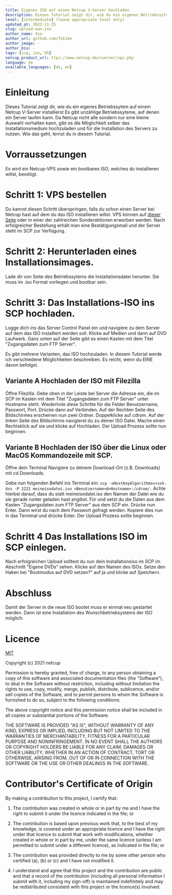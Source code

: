 ```yaml
---
title: Eigenes ISO auf einen Netcup V-Server hochladen.
description: Dieses Tutorial zeigt dir, wie du ein eigenes Betriebssytem auf einem Netcup V-Server installierst
level: [intermediate] (leave appropriate level only)
updated_at: 2022-11-25
slug: upload-own-iso
author_name: Isa
author_url: github.com/f2k1de
author_image: -
author_bio: -
tags: [scp, iso, OS] 
netcup_product_url: ttps://www.netcup.de/vserver/vps.php
language: de
available_languages: [de, en]
---
```


# Einleitung
Dieses Tutorial zeigt dir, wie du ein eigenes Betriebssytem auf einem Netcup V-Server installierst
Es gibt unzählige Betriebssyteme, auf denen ein Server laufen kann. Da Netcup nicht alle sondern nur eine kleine Auswahl vorhalten kann, gibt es die Möglichkeit
selber das Installationsmedium hochzuladen und für die Installation des Servers zu nutzen. Wie das geht, lernst du in diesem Tutorial.

# Vorraussetzungen
Es wird ein Netcup-VPS sowie ein bootbares ISO, welches du installieren willst, benötigt.

# Schritt 1: VPS bestellen
Du kannst diesen Schritt überspringen, falls du schon einen Server bei Netcup hast auf dem du das ISO installieren willst.
VPS können auf [dieser Seite](https://www.netcup.de/vserver/vps.php) oder in einer der zahlreichen Sonderaktionen erworben werden. 
Nach erfolgreicher Bestellung erhält man eine Bestätigungsmail und der Server steht im SCP zur Verfügung. 

# Schritt 2: Herunterladen eines Installationsimages. 
Lade dir von Seite des Betriebssytems die Installationsdatei herunter. Sie muss im .iso Format vorliegen und bootbar sein. 

# Schritt 3: Das Installations-ISO ins SCP hochladen.
Logge dich ins das Server Control Panel ein und navigiere zu dem Server auf dem das ISO installiert werden soll.
Klicke auf Medien und dann auf DVD Laufwerk. Ganz unten auf der Seite gibt es einen Kasten mit dem Titel "Zugangsdaten zum FTP Server". 

Es gibt mehrere Varianten, das ISO hochzuladen. In diesem Tutorial werde ich verschiedene Möglichkeiten beschreiben. Es reicht, wenn du EINE davon befolgst.

## Variante A Hochladen der ISO mit Filezilla
Öffne Filezilla. 
Gebe oben in der Leiste bei Server die Adresse ein, die im SCP im Kasten mit dem Titel "Zugangsdaten zum FTP Server" unter Hostname steht.
Wiederhole diese Schritte für die Felder Benutzername, Passwort, Port. Drücke dann auf Verbinden.
Auf der Rechten Seite des Bildschirmes erscheinen nun zwei Ordner. Doppelklicke auf cdrom.
Auf der linken Seite des Bildschirms navigierst du zu deiner ISO Datei. Mache einen Rechtsklick auf sie und klicke auf Hochladen.
Der Upload Prozess sollte nun beginnen.

## Variante B Hochladen der ISO über die Linux oder MacOS Kommandozeile mit SCP.
Öffne dein Terminal
Navigiere zu deinem Download-Ort (z.B. Downloads) mit cd Downloads.

Gebe nun folgenden Befehl ins Terminal ein: `scp -oHostKeyAlgorithms=+ssh-dss -P 2222 meineisodatei.iso <Benutzername>@<Hostname>:/cdrom/.` 
Achte hierbei darauf, dass du statt meineisodatei.iso den Namen der Datei wie du sie gerade runter geladen hast angibst.
Für <Benutzername> und <Hostname> setzt du die Daten aus dem Kasten  "Zugangsdaten zum FTP Server" aus dem SCP ein. Drücke nun Enter.
Dann wirst du nach dem Passwort gefragt werden. Kopiere dies nun in das Terminal und drücke Enter. Der Upload Prozess sollte beginnen.

# Schritt 4 Das Installations ISO im SCP einlegen.
Nach erfolgreichen Upload solltest du nun dein Installationsiso im SCP im Abschnitt "Eigene DVDs" sehen.
Klicke auf den Namen des ISOs. 
Setze den Haken bei "Bootmodus auf DVD setzen?" auf ja und klicke auf Speichern.

# Abschluss
Damit der Server in die neue ISO bootet muss er einmal neu gestartet werden. Dann ist eine Installation des Wunschbetriebsystems der ISO möglich. 


# Licence

[MIT](https://github.com/netcup-community/community-tutorials/blob/main/LICENSE)

Copyright (c) 2021 netcup

Permission is hereby granted, free of charge, to any person obtaining a copy of this software and associated documentation files (the "Software"), to deal in the Software without restriction, including without limitation the rights to use, copy, modify, merge, publish, distribute, sublicence, and/or sell copies of the Software, and to permit persons to whom the Software is furnished to do so, subject to the following conditions:

The above copyright notice and this permission notice shall be included in all copies or substantial portions of the Software.

THE SOFTWARE IS PROVIDED "AS IS", WITHOUT WARRANTY OF ANY KIND, EXPRESS OR IMPLIED, INCLUDING BUT NOT LIMITED TO THE WARRANTIES OF MERCHANTABILITY, FITNESS FOR A PARTICULAR PURPOSE AND NONINFRINGEMENT. IN NO EVENT SHALL THE AUTHORS OR COPYRIGHT HOLDERS BE LIABLE FOR ANY CLAIM, DAMAGES OR OTHER LIABILITY, WHETHER IN AN ACTION OF CONTRACT, TORT OR OTHERWISE, ARISING FROM, OUT OF OR IN CONNECTION WITH THE SOFTWARE OR THE USE OR OTHER DEALINGS IN THE SOFTWARE.

# Contributor's Certificate of Origin
By making a contribution to this project, I certify that:

 1) The contribution was created in whole or in part by me and I have the right to submit it under the licence indicated in the file; or

 2) The contribution is based upon previous work that, to the best of my knowledge, is covered under an appropriate licence and I have the right under that licence to submit that work with modifications, whether created in whole or in part by me, under the same licence (unless I am permitted to submit under a different licence), as indicated in the file; or

 3) The contribution was provided directly to me by some other person who certified (a), (b) or (c) and I have not modified it.

 4) I understand and agree that this project and the contribution are public and that a record of the contribution (including all personal information I submit with it, including my sign-off) is maintained indefinitely and may be redistributed consistent with this project or the licence(s) involved.
